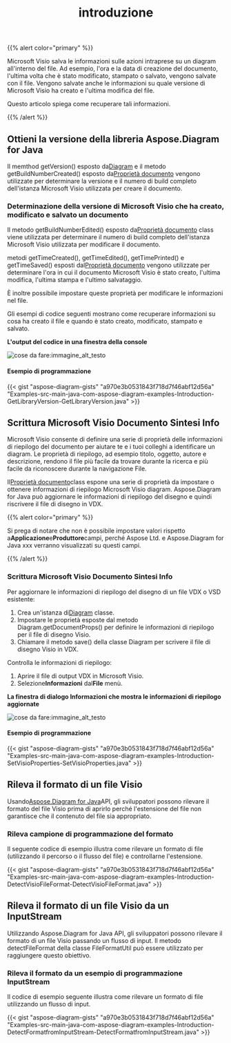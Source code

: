 ﻿---
title: introduzione
type: docs
weight: 10
url: /it/java/introduction/
---
{{% alert color="primary" %}} 

Microsoft Visio salva le informazioni sulle azioni intraprese su un diagram all'interno del file. Ad esempio, l'ora e la data di creazione del documento, l'ultima volta che è stato modificato, stampato o salvato, vengono salvate con il file. Vengono salvate anche le informazioni su quale versione di Microsoft Visio ha creato e l'ultima modifica del file.

Questo articolo spiega come recuperare tali informazioni.

{{% /alert %}} 
## **Ottieni la versione della libreria Aspose.Diagram for Java**
 Il memthod getVersion() esposto da[Diagram](https://reference.aspose.com/diagram/java/com.aspose.diagram/Diagram) e il metodo getBuildNumberCreated() esposto da[Proprietà documento](https://reference.aspose.com/diagram/java/com.aspose.diagram/DocumentProperties) vengono utilizzate per determinare la versione e il numero di build completo dell'istanza Microsoft Visio utilizzata per creare il documento.
### **Determinazione della versione di Microsoft Visio che ha creato, modificato e salvato un documento**
 Il metodo getBuildNumberEdited() esposto da[Proprietà documento](https://reference.aspose.com/diagram/java/com.aspose.diagram/DocumentProperties) class viene utilizzata per determinare il numero di build completo dell'istanza Microsoft Visio utilizzata per modificare il documento.

 metodi getTimeCreated(), getTimeEdited(), getTimePrinted() e getTimeSaved() esposti dal[Proprietà documento](https://reference.aspose.com/diagram/java/com.aspose.diagram/DocumentProperties) vengono utilizzate per determinare l'ora in cui il documento Microsoft Visio è stato creato, l'ultima modifica, l'ultima stampa e l'ultimo salvataggio.

È inoltre possibile impostare queste proprietà per modificare le informazioni nel file.

Gli esempi di codice seguenti mostrano come recuperare informazioni su cosa ha creato il file e quando è stato creato, modificato, stampato e salvato.

**L'output del codice in una finestra della console** 

![cose da fare:immagine_alt_testo](introduction_1.png)
#### **Esempio di programmazione**
{{< gist "aspose-diagram-gists" "a970e3b0531843f718d7f46abf12d56a" "Examples-src-main-java-com-aspose-diagram-examples-Introduction-GetLibraryVersion-GetLibraryVersion.java" >}}
## **Scrittura Microsoft Visio Documento Sintesi Info**
Microsoft Visio consente di definire una serie di proprietà delle informazioni di riepilogo del documento per aiutare te e i tuoi colleghi a identificare un diagram. Le proprietà di riepilogo, ad esempio titolo, oggetto, autore e descrizione, rendono il file più facile da trovare durante la ricerca e più facile da riconoscere durante la navigazione File.

 Il[Proprietà documento](https://reference.aspose.com/diagram/java/com.aspose.diagram/DocumentProperties)class espone una serie di proprietà da impostare o ottenere informazioni di riepilogo Microsoft Visio diagram. Aspose.Diagram for Java può aggiornare le informazioni di riepilogo del disegno e quindi riscrivere il file di disegno in VDX.

{{% alert color="primary" %}} 

Si prega di notare che non è possibile impostare valori rispetto a**Applicazione**e**Produttore**campi, perché Aspose Ltd. e Aspose.Diagram for Java xxx verranno visualizzati su questi campi.

{{% /alert %}} 
### **Scrittura Microsoft Visio Documento Sintesi Info**
Per aggiornare le informazioni di riepilogo del disegno di un file VDX o VSD esistente:

1.  Crea un'istanza di[Diagram](https://reference.aspose.com/diagram/java/com.aspose.diagram/Diagram) classe.
1. Impostare le proprietà esposte dal metodo Diagram.getDocumentProps() per definire le informazioni di riepilogo per il file di disegno Visio.
1. Chiamare il metodo save() della classe Diagram per scrivere il file di disegno Visio in VDX.

Controlla le informazioni di riepilogo:

1. Aprire il file di output VDX in Microsoft Visio.
1.  Selezione**Informazioni** dal**File** menù.

**La finestra di dialogo Informazioni che mostra le informazioni di riepilogo aggiornate** 

![cose da fare:immagine_alt_testo](introduction_2.png)
#### **Esempio di programmazione**
{{< gist "aspose-diagram-gists" "a970e3b0531843f718d7f46abf12d56a" "Examples-src-main-java-com-aspose-diagram-examples-Introduction-SetVisioProperties-SetVisioProperties.java" >}}
## **Rileva il formato di un file Visio**
 Usando[Aspose.Diagram for Java](https://products.aspose.com/diagram/java/)API, gli sviluppatori possono rilevare il formato del file Visio prima di aprirlo perché l'estensione del file non garantisce che il contenuto del file sia appropriato.
### **Rileva campione di programmazione del formato**
Il seguente codice di esempio illustra come rilevare un formato di file (utilizzando il percorso o il flusso del file) e controllarne l'estensione.

{{< gist "aspose-diagram-gists" "a970e3b0531843f718d7f46abf12d56a" "Examples-src-main-java-com-aspose-diagram-examples-Introduction-DetectVisioFileFormat-DetectVisioFileFormat.java" >}}
## **Rileva il formato di un file Visio da un InputStream**
Utilizzando Aspose.Diagram for Java API, gli sviluppatori possono rilevare il formato di un file Visio passando un flusso di input. Il metodo detectFileFormat della classe FileFormatUtil può essere utilizzato per raggiungere questo obiettivo.
### **Rileva il formato da un esempio di programmazione InputStream**
Il codice di esempio seguente illustra come rilevare un formato di file utilizzando un flusso di input.

{{< gist "aspose-diagram-gists" "a970e3b0531843f718d7f46abf12d56a" "Examples-src-main-java-com-aspose-diagram-examples-Introduction-DetectFormatfromInputStream-DetectFormatfromInputStream.java" >}}

